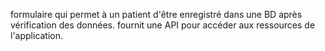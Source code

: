 formulaire qui permet à un patient d'être enregistré dans une BD après vérification des données.
fournit une API pour accéder aux ressources de l'application.
